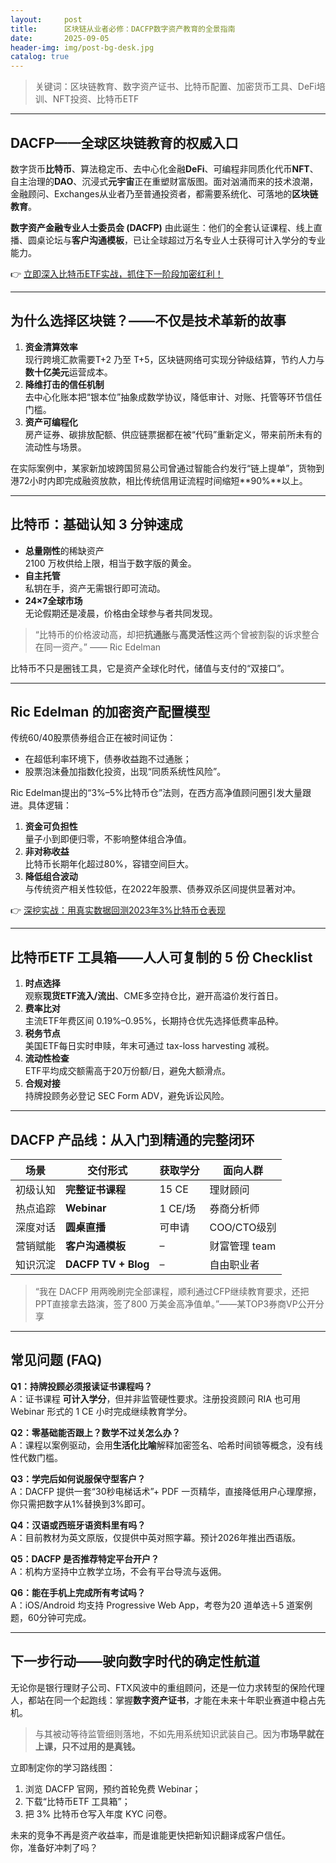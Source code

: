 ```yaml
---
layout:     post
title:      区块链从业者必修：DACFP数字资产教育的全景指南
date:       2025-09-05
header-img: img/post-bg-desk.jpg
catalog: true
---
```


> 关键词：区块链教育、数字资产证书、比特币配置、加密货币工具、DeFi培训、NFT投资、比特币ETF

---

## DACFP——全球区块链教育的权威入口

数字货币**比特币**、算法稳定币、去中心化金融**DeFi**、可编程非同质化代币**NFT**、自主治理的**DAO**、沉浸式**元宇宙**正在重塑财富版图。面对汹涌而来的技术浪潮，金融顾问、Exchanges从业者乃至普通投资者，都需要系统化、可落地的**区块链教育**。  

**数字资产金融专业人士委员会 (DACFP)** 由此诞生：他们的全套认证课程、线上直播、圆桌论坛与**客户沟通模板**，已让全球超过万名专业人士获得可计入学分的专业能力。  

👉 [立即深入比特币ETF实战，抓住下一阶段加密红利！](https://okxdog.com/)

---

## 为什么选择区块链？——不仅是技术革新的故事

1. **资金清算效率**  
   现行跨境汇款需要T+2 乃至 T+5，区块链网络可实现分钟级结算，节约人力与**数十亿美元**运营成本。  
2. **降维打击的信任机制**  
   去中心化账本把“银本位”抽象成数学协议，降低审计、对账、托管等环节信任门槛。  
3. **资产可编程化**  
   房产证券、碳排放配额、供应链票据都在被“代码”重新定义，带来前所未有的流动性与场景。

在实际案例中，某家新加坡跨国贸易公司曾通过智能合约发行“链上提单”，货物到港72小时内即完成融资放款，相比传统信用证流程时间缩短**90%**以上。

---

## 比特币：基础认知 3 分钟速成

- **总量刚性**的稀缺资产  
  2100 万枚供给上限，相当于数字版的黄金。  
- **自主托管**  
  私钥在手，资产无需银行即可流动。  
- **24×7全球市场**  
  无论假期还是凌晨，价格由全球参与者共同发现。  

> “比特币的价格波动高，却把**抗通胀**与**高灵活性**这两个曾被割裂的诉求整合在同一资产。” —— Ric Edelman

比特币不只是圈钱工具，它是资产全球化时代，储值与支付的“双接口”。

---

## Ric Edelman 的加密资产配置模型

传统60/40股票债券组合正在被时间证伪：  

- 在超低利率环境下，债券收益跑不过通胀；  
- 股票泡沫叠加指数化投资，出现“同质系统性风险”。  

Ric Edelman提出的“3%–5%比特币仓”法则，在西方高净值顾问圈引发大量跟进。具体逻辑：  

1. **资金可负担性**  
   量子小到即便归零，不影响整体组合净值。  
2. **非对称收益**  
   比特币长期年化超过80%，容错空间巨大。  
3. **降低组合波动**  
   与传统资产相关性较低，在2022年股票、债券双杀区间提供显著对冲。  

👉 [深挖实战：用真实数据回测2023年3%比特币仓表现](https://okxdog.com/)

---

## 比特币ETF 工具箱——人人可复制的 5 份 Checklist

1. **时点选择**  
   观察**现货ETF流入/流出**、CME多空持仓比，避开高溢价发行首日。  
2. **费率比对**  
   主流ETF年费区间 0.19%–0.95%，长期持仓优先选择低费率品种。  
3. **税务节点**  
   美国ETF每日实时申赎，年末可通过 tax-loss harvesting 减税。  
4. **流动性检查**  
   ETF平均成交额需高于20万份额/日，避免大额滑点。  
5. **合规对接**  
   持牌投顾务必登记 SEC Form ADV，避免诉讼风险。

---

## DACFP 产品线：从入门到精通的完整闭环

| 场景        | 交付形式          | 获取学分 | 面向人群        |
| ----------- | ----------------- | -------- | --------------- |
| 初级认知    | **完整证书课程**  | 15 CE    | 理财顾问        |
| 热点追踪    | **Webinar**       | 1 CE/场  | 券商分析师      |
| 深度对话    | **圆桌直播**      | 可申请   | COO/CTO级别     |
| 营销赋能    | **客户沟通模板**  | –        | 财富管理 team   |
| 知识沉淀    | **DACFP TV + Blog** | –      | 自由职业者       |

> “我在 DACFP 用两晚刷完全部课程，顺利通过CFP继续教育要求，还把PPT直接拿去路演，签了800 万美金高净值单。”——某TOP3券商VP公开分享

---

## 常见问题 (FAQ)

**Q1：持牌投顾必须报读证书课程吗？**  
A：证书课程 **可计入学分**，但并非监管硬性要求。注册投资顾问 RIA 也可用 Webinar 形式的 1 CE 小时完成继续教育学分。  

**Q2：零基础能否跟上？数学不过关怎么办？**  
A：课程以案例驱动，会用**生活化比喻**解释加密签名、哈希时间锁等概念，没有线性代数门槛。  

**Q3：学完后如何说服保守型客户？**  
A：DACFP 提供一套“30秒电梯话术”+ PDF 一页精华，直接降低用户心理摩擦，你只需把数字从1%替换到3%即可。  

**Q4：汉语或西班牙语资料里有吗？**  
A：目前教材为英文原版，仅提供中英对照字幕。预计2026年推出西语版。  

**Q5：DACFP 是否推荐特定平台开户？**  
A：机构方坚持中立教学立场，不会有平台导流与返佣。  

**Q6：能在手机上完成所有考试吗？**  
A：iOS/Android 均支持 Progressive Web App，考卷为20 道单选＋5 道案例题，60分钟可完成。

---

## 下一步行动——驶向数字时代的确定性航道

无论你是银行理财子公司、FTX风波中的重组顾问，还是一位力求转型的保险代理人，都站在同一个起跑线：掌握**数字资产证书**，才能在未来十年职业赛道中稳占先机。  

> 与其被动等待监管细则落地，不如先用系统知识武装自己。因为**市场早就在上课，只不过用的是真钱。**

立即制定你的学习路线图：  
1. 浏览 DACFP 官网，预约首轮免费 Webinar；  
2. 下载“比特币ETF 工具箱”；  
3. 把 3% 比特币仓写入年度 KYC 问卷。  

未来的竞争不再是资产收益率，而是谁能更快把新知识翻译成客户信任。  
你，准备好冲刺了吗？